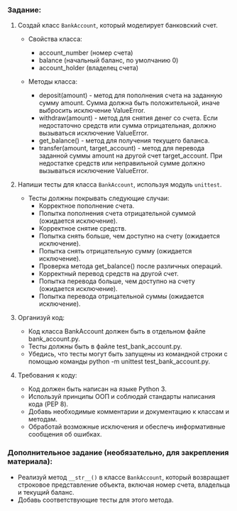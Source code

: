 ### Задание:

1. Создай класс `BankAccount`, который моделирует банковский счет.

   - Свойства класса:
     - account_number (номер счета)
     - balance (начальный баланс, по умолчанию 0)
     - account_holder (владелец счета)

   - Методы класса:
     - deposit(amount) - метод для пополнения счета на заданную сумму amount. Сумма должна быть положительной, иначе выбросить исключение ValueError.
     - withdraw(amount) - метод для снятия денег со счета. Если недостаточно средств или сумма отрицательная, должно вызываться исключение ValueError.
     - get_balance() - метод для получения текущего баланса.
     - transfer(amount, target_account) - метод для перевода заданной суммы amount на другой счет target_account. При недостатке средств или неправильной сумме должно вызываться исключение ValueError.

2. Напиши тесты для класса `BankAccount`, используя модуль `unittest`.

   - Тесты должны покрывать следующие случаи:
     - Корректное пополнение счета.
     - Попытка пополнения счета отрицательной суммой (ожидается исключение).
     - Корректное снятие средств.
     - Попытка снять больше, чем доступно на счету (ожидается исключение).
     - Попытка снять отрицательную сумму (ожидается исключение).
     - Проверка метода get_balance() после различных операций.
     - Корректный перевод средств на другой счет.
     - Попытка перевода больше, чем доступно на счету (ожидается исключение).
     - Попытка перевода отрицательной суммы (ожидается исключение).

3. Организуй код:

   - Код класса BankAccount должен быть в отдельном файле bank_account.py.
   - Тесты должны быть в файле test_bank_account.py.
   - Убедись, что тесты могут быть запущены из командной строки с помощью команды python -m unittest test_bank_account.py.

4. Требования к коду:

   - Код должен быть написан на языке Python 3.
   - Используй принципы ООП и соблюдай стандарты написания кода (PEP 8).
   - Добавь необходимые комментарии и документацию к классам и методам.
   - Обработай возможные исключения и обеспечь информативные сообщения об ошибках.

### Дополнительное задание (необязательно, для закрепления материала):

- Реализуй метод `__str__()` в классе `BankAccount`, который возвращает строковое представление объекта, включая номер счета, владельца и текущий баланс.
- Добавь соответствующие тесты для этого метода.